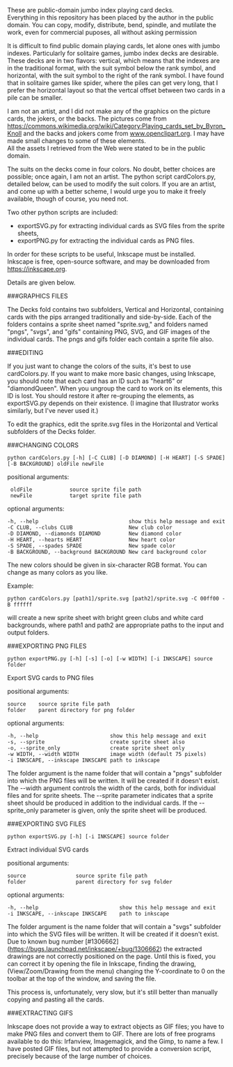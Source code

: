 These are public-domain jumbo index playing card decks.  
Everything in this repository has been placed by the author in the public domain.
You can copy, modify, distribute, bend, spindle, and mutilate the work, even for 
commercial puposes, all without asking permission

It is difficult to find public domain playing cards, let alone ones with jumbo indexes.
Particularly for solitaire games, jumbo index decks are desirable.
These decks are in two flavors: vertical, which means that the indexes are in the 
traditional format, with the suit symbol below the rank symbol, and horizontal, 
with the suit symbol to the right of the rank symbol.  I have found that in solitaire 
games like spider, where the piles can get very long, that I prefer the horizontal
layout so that the vertcal offset between two cards in a pile can be smaller.

I am not an artist, and I did not make any of the graphics on the picture cards,
the jokers, or the backs.  The pictures come from
https://commons.wikimedia.org/wiki/Category:Playing_cards_set_by_Byron_Knoll
and the backs and jokers come from 
www.openclipart.org.  I may have made small changes to some of these elements.  
All the assets I retrieved from the Web were stated to be in the public domain.

The suits on the decks come in four colors.  No doubt, better choices are possible;
once again, I am not an artist.  The python script cardColors.py, detailed below,
can be used to modify the suit colors.  If you are an artist, and come up with a 
better scheme, I would urge you to make it freely available, though of course, 
you need not.

Two other python scripts are included: 

+    exportSVG.py for extracting individual cards as SVG files from the sprite sheets, 
+    exportPNG.py for extracting the individual cards as PNG files. 

In order for these scripts to be useful, Inkscape must be installed.  
Inkscape is free, open-source software, and may be downloaded from https://inkscape.org.

Details are given below.

###GRAPHICS FILES

The Decks fold contains two subfolders, Vertical and Horizontal, containing cards
with the pips arranged traditionally and side-by-side.  Each of the folders contains
a sprite sheet named "sprite.svg," and folders named "pngs", "svgs", and "gifs"
containing PNG, SVG, and GIF images of the individual cards.  The pngs and gifs
folder each contain a sprite file also.     

###EDITING

If you just want to change the colors of the suits, it's best to use cardColors.py.
If you want to make more basic changes, using Inkscape, you should note that
each card has an ID such as "heart6" or "diamondQueen".  When you ungroup
the card to work on its elements, this ID is lost.  You should restore it after 
re-grouping the elements, as exportSVG.py depends on their existence.  (I imagine
that Illustrator works similarly, but I've never used it.)

To edit the graphics, edit the sprite.svg files in the Horizontal and Vertical 
subfolders of the Decks folder.

###CHANGING COLORS

    python cardColors.py [-h] [-C CLUB] [-D DIAMOND] [-H HEART] [-S SPADE] [-B BACKGROUND] oldFile newFile  

positional arguments:  

     oldFile            source sprite file path  
     newFile            target sprite file path  

optional arguments: 

    -h, --help                             show this help message and exit  
    -C CLUB, --clubs CLUB                  New club color  
    -D DIAMOND, --diamonds DIAMOND         New diamond color  
    -H HEART, --hearts HEART               New heart color  
    -S SPADE, --spades SPADE               New spade color  
    -B BACKGROUND, --background BACKGROUND New card background color  
                        
The new colors should be given in six-character RGB format.  You can change as
many colors as you like.  

Example:

    python cardColors.py [path1]/sprite.svg [path2]/sprite.svg -C 00ff00 -B ffffff

will create a new sprite sheet with bright green clubs and white card backgrounds,
where path1 and path2 are appropriate paths to the input and output folders.

###EXPORTING PNG FILES

    python exportPNG.py [-h] [-s] [-o] [-w WIDTH] [-i INKSCAPE] source folder

Export SVG cards to PNG files

positional arguments:  

    source    source sprite file path  
    folder    parent directory for png folder 

optional arguments:

    -h, --help                       show this help message and exit  
    -s, --sprite                     create sprite sheet also   
    -o, --sprite_only                create sprite sheet only  
    -w WIDTH, --width WIDTH          image width (default 75 pixels)  
    -i INKSCAPE, --inkscape INKSCAPE path to inkscape  

The folder argument is the name folder that will contain a "pngs" subfolder into which
the PNG files will be written.  It will be created if it doesn't exist.  The --width
argument controls the width of the cards, both for individual files and for sprite 
sheets.  The --sprite parameter indicates that a sprite sheet should be produced in
addition to the individual cards.  If the --sprite_only parameter is given, only the 
sprite sheet will be produced. 

###EXPORTING SVG FILES

    python exportSVG.py [-h] [-i INKSCAPE] source folder

Extract individual SVG cards

positional arguments:

    source                source sprite file path
    folder                parent directory for svg folder

optional arguments:

    -h, --help                          show this help message and exit  
    -i INKSCAPE, --inkscape INKSCAPE    path to inkscape  
                        
The folder argument is the name folder that will contain a "svgs" subfolder into which
the SVG files will be written.  It will be created if it doesn't exist.  Due to known bug
number [#1306662] (https://bugs.launchpad.net/inkscape/+bug/1306662) the extracted
drawings are not correctly positioned on the page.  Until this is fixed, you can correct
it by opening the file in Inkscape, finding the drawing, (View/Zoom/Drawing from the
menu) changing the Y-coordinate to 0 on the toolbar at the top of the window, and saving
the file.

This process is, unfortunately, very slow, but it's still better than manually copying 
and pasting all the cards.

###EXTRACTING GIFS

Inkscape does not provide a way to extract objects as GIF files; you have to make PNG
files and convert them to GIF.  There are lots of free programs available to do this:
Irfanview, Imagemagick, and the Gimp, to name a few.  I have posted GIF files, but
not attempted to provide a conversion script, precisely because of the large number
of choices.      

 




